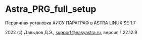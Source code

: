 # Astra_PRG_full_setup
Первичная установка АИСУ ПАРАГРАФ в ASTRA LINUX SE 1.7


2022 (c) Давыдов Д.Э., support@easyastra.ru, версия 1.22.12.9
